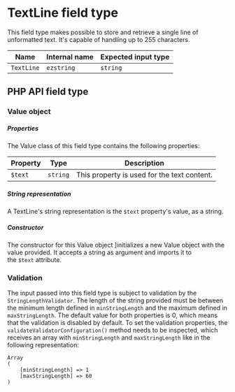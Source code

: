 # TextLine field type

This field type makes possible to store and retrieve a single line of unformatted text. It's capable of handling up to 255 characters.

| Name       | Internal name | Expected input type |
|------------|---------------|---------------------|
| `TextLine` | `ezstring`    | `string`            |

## PHP API field type

### Value object

##### Properties

The Value class of this field type contains the following properties:

| Property | Type     | Description|
|----------|----------|------------|
| `$text`  | `string` | This property is used for the text content. |

##### String representation

A TextLine's string representation is the `$text` property's value, as a string.

##### Constructor

The constructor for this Value object ]initializes a new Value object with the value provided. It accepts a string as argument and imports it to the `$text` attribute.

### Validation

The input passed into this field type is subject to validation by the `StringLengthValidator`. The length of the string provided must be between the minimum length defined in `minStringLength` and the maximum defined in `maxStringLength`. The default value for both properties is 0, which means that the validation is disabled by default.
To set the validation properties, the `validateValidatorConfiguration()` method needs to be inspected, which receives an array with `minStringLength` and `maxStringLength` like in the following representation:

```
Array
(
    [minStringLength] => 1
    [maxStringLength] => 60
)
```
